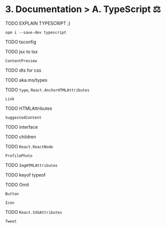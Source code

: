 # 3. Documentation > A. TypeScript ⚖️

TODO EXPLAIN TYPESCRIPT ;)

```shell
npm i --save-dev typescript
```

TODO tsconfig

TODO jsx to tsx

`ContentPreview`

TODO dts for css

TODO aka.ms/types

TODO `type`, `React.AnchorHTMLAttributes`

`Link`

TODO HTMLAttributes

`SuggestedContent`

TODO interface

TODO children

TODO `React.ReactNode`

`ProfilePhoto`

TODO `ImgHTMLAttributes`

TODO keyof typeof

TODO Omit

`Button`

`Icon`

TODO `React.SVGAttributes`

`Tweet`
